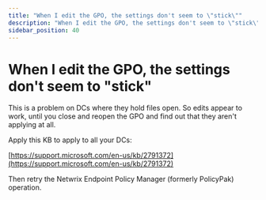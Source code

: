```yaml
---
title: "When I edit the GPO, the settings don't seem to \"stick\""
description: "When I edit the GPO, the settings don't seem to \"stick\""
sidebar_position: 40
---
```


# When I edit the GPO, the settings don't seem to "stick"

This is a problem on DCs where they hold files open. So edits appear to work, until you close and
reopen the GPO and find out that they aren't applying at all.

Apply this KB to apply to all your DCs:

[https://support.microsoft.com/en-us/kb/2791372](https://support.microsoft.com/en-us/kb/2791372)

Then retry the Netwrix Endpoint Policy Manager (formerly PolicyPak) operation.
